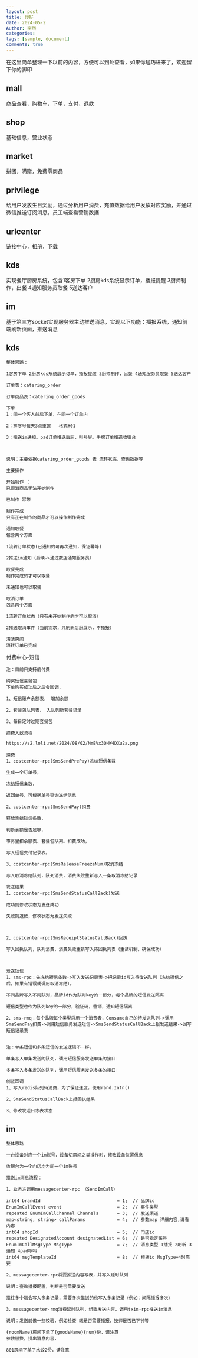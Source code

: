 ```yaml
---
layout: post
title: 你好
date: 2024-05-2
Author: 李然
categories: 
tags: [sample, document]
comments: true
--- 
```


在这里简单整理一下以前的内容，方便可以到处查看，如果你碰巧进来了，欢迎留下你的脚印

## mall

商品查看，购物车，下单，支付，退款

## shop

基础信息，营业状态

## market

拼团，满赠，免费零商品

## privilege

给用户发放生日奖励，通过分析用户消费，充值数据给用户发放对应奖励，并通过微信推送订阅消息。员工端查看营销数据


## urlcenter

链接中心，相册，下载

## kds

实现餐厅厨房系统，包含1客房下单 2厨房kds系统显示订单，播报提醒 3厨师制作，出餐 4通知服务员取餐 5送达客户

## im

基于第三方socket实现服务器主动推送消息，实现以下功能：播报系统，通知前端刷新页面，推送消息

## kds

    整体思路：

    1客房下单 2厨房kds系统展示订单，播报提醒 3厨师制作，出餐 4通知服务员取餐 5送达客户

    订单表：catering_order

    订单商品表：catering_order_goods 

    下单
    1：同一个客人前后下单，在同一个订单内

    2：排序号每天3点重置   格式#01

    3：推送im通知。pad订单推送后厨，叫号屏。手牌订单推送收银台



    说明：主要依据catering_order_goods 表 流转状态，查询数据等

    主要操作

    开始制作 ：
    已取消商品无法开始制作

    已制作 幂等

    制作完成
    只有正在制作的商品才可以操作制作完成

    通知取餐 
    包含两个方面

    1流转订单状态(已通知的可再次通知，保证幂等)

    2推送im通知（后续->通过数店通知服务员）

    取餐完成 
    制作完成的才可以取餐

    未通知也可以取餐

    取消订单 
    包含两个方面

    1流转订单状态（只有未开始制作的才可以取消）

    2推送取消事件（当前需求，只刷新后厨展示，不播报）

    清洁房间
    流转订单已完成

付费中心-短信

    注：目前只支持前付费

    购买短信套餐包
    下单购买成功后之后会回调，

    1、短信账户余额表， 增加余额

    2、套餐包队列表， 入队列新套餐记录

    3、每日定时过期套餐包

    扣费大致流程

    https://s2.loli.net/2024/08/02/NmBVx3QHW4DXu2a.png

    扣费
    1、costcenter-rpc(SmsSendPrePay)冻结短信条数

    生成一个订单号，

    冻结短信条数，

    返回单号，可根据单号查询冻结信息

    2、costcenter-rpc(SmsSendPay)扣费

    释放冻结短信条数，

    判断余额是否足够，

    事务里扣余额表、套餐包队列。扣费成功，

    写入短信支付记录表。

    3、costcenter-rpc(SmsReleaseFreezeNum)取消冻结

    写入取消冻结队列，队列消费，消费失败重新写入一条取消冻结记录

    发送结果
    1、costcenter-rpc(SmsSendStatusCallBack)发送

    成功则修改状态为发送成功

    失败则退款，修改状态为发送失败



    2、costcenter-rpc(SmsReceiptStatusCallBack)回执

    写入回执队列，队列消费，消费失败重新写入待回执列表（重试机制，确保成功）



    发送短信
    1、sms-rpc：先冻结短信条数->写入发送记录表->把记录id写入待发送队列（冻结短信之后，如果有错误就调用取消冻结）。

    不同品牌写入不同队列，品牌id作为队列key的一部分，每个品牌的短信发送隔离

    短信类型也作为队列key的一部分，验证码，营销，通知短信隔离

    2、sms-rmq：每个品牌每个类型启用一个消费者，Consume自己的待发送队列->调用SmsSendPay扣费->调用短信服务发送短信->SmsSendStatusCallBack上报发送结果->回写短信记录表


    注：单条短信和多条短信的发送逻辑不一样，

    单条写入单条发送的队列，调用短信服务发送单条的接口

    多条写入多条发送的队列，调用短信服务发送多条的接口

    创蓝回调
    1、写入redis队列待消费，为了保证速度，使用rand.Intn()

    2、SmsSendStatusCallBack上报回执结果

    3、修改发送日志表状态

## im
    整体思路

    一台设备对应一个im账号，设备切房间之类操作时，修改设备位置信息

    收银台为一个门店均为同一个im账号

    推送im消息流程：

    1、业务方调用messagecenter-rpc （SendImCall）

    int64 brandId                             = 1;  // 品牌id
    EnumImCallEvent event                     = 2;  // 事件类型
    repeated EnumImCallChannel Channels       = 3;  // 发送渠道
    map<string, string> callParams            = 4;  // 参数map 详细内容,请看内容
    int64 shopId                              = 5;  // 门店id
    repeated DesignatedAccount designatedList = 6;  // 是否指定账号
    EnumImCallMsgType MsgType                 = 7;  // 消息类型 1播报 2刷新 3通知 4pad呼叫
    int64 msgTemplateId                       = 8;  // 模板id MsgType=4时需要

    2、messagecenter-rpc将要推送内容写表，并写入延时队列

    说明：查询播报配置，判断是否需要发送

    推往多个端会写入多条记录，需要多次推送的也写入多条记录（例如：间隔播报多次）

    3、messagecenter-rmq消费延时队列，组装发送内容，调用txim-rpc推送im消息

    说明：发送前做一些校验，例如检查 端是否需要播报，技师是否已下钟等

    {roomName}房间下单了{goodsName}{num}份，请注意
    参数替换，拼出消息内容，

    801房间下单了水饺2份，请注意

